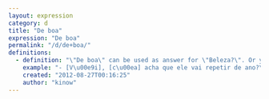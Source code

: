 ```yaml
---
layout: expression
category: d
title: "De boa"
expression: "De boa"
permalink: "/d/de+boa/"
definitions:
  - definition: "\"De boa\" can be used as answer for \"Beleza?\". Or you can use it to refer to someone who is in a good situation."
    example: "- [V\u00e9i], [c\u00ea] acha que ele vai repetir de ano?\n- Que nada, ele t\u00e1 de boa."
    created: "2012-08-27T00:16:25"
    author: "kinow"
---
```

